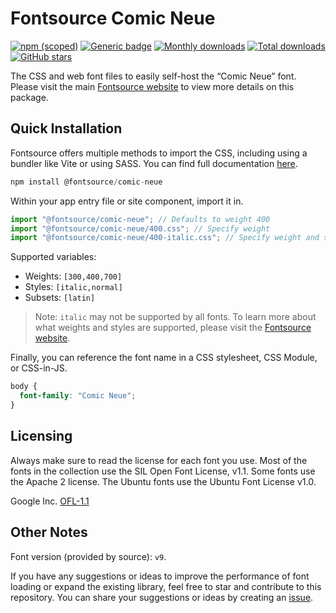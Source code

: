 # Fontsource Comic Neue

[![npm (scoped)](https://img.shields.io/npm/v/@fontsource/comic-neue?color=brightgreen)](https://www.npmjs.com/package/@fontsource/comic-neue) [![Generic badge](https://img.shields.io/badge/fontsource-passing-brightgreen)](https://github.com/fontsource/fontsource) [![Monthly downloads](https://badgen.net/npm/dm/@fontsource/comic-neue)](https://github.com/fontsource/fontsource) [![Total downloads](https://badgen.net/npm/dt/@fontsource/comic-neue)](https://github.com/fontsource/fontsource) [![GitHub stars](https://img.shields.io/github/stars/fontsource/fontsource.svg?style=social&label=Star)](https://github.com/fontsource/fontsource/stargazers)

The CSS and web font files to easily self-host the “Comic Neue” font. Please visit the main [Fontsource website](https://fontsource.org/fonts/comic-neue) to view more details on this package.

## Quick Installation

Fontsource offers multiple methods to import the CSS, including using a bundler like Vite or using SASS. You can find full documentation [here](https://fontsource.org/docs/getting-started/introduction).

```javascript
npm install @fontsource/comic-neue
```

Within your app entry file or site component, import it in.

```javascript
import "@fontsource/comic-neue"; // Defaults to weight 400
import "@fontsource/comic-neue/400.css"; // Specify weight
import "@fontsource/comic-neue/400-italic.css"; // Specify weight and style
```

Supported variables:
- Weights: `[300,400,700]`
- Styles: `[italic,normal]`
- Subsets: `[latin]`

> Note: `italic` may not be supported by all fonts. To learn more about what weights and styles are supported, please visit the [Fontsource website](https://fontsource.org/fonts/comic-neue).

Finally, you can reference the font name in a CSS stylesheet, CSS Module, or CSS-in-JS.

```css
body {
  font-family: "Comic Neue";
}
```

## Licensing
Always make sure to read the license for each font you use. Most of the fonts in the collection use the SIL Open Font License, v1.1. Some fonts use the Apache 2 license. The Ubuntu fonts use the Ubuntu Font License v1.0.

Google Inc.
[OFL-1.1](http://scripts.sil.org/OFL)

## Other Notes
Font version (provided by source): `v9`.

If you have any suggestions or ideas to improve the performance of font loading or expand the existing library, feel free to star and contribute to this repository. You can share your suggestions or ideas by creating an [issue](https://github.com/fontsource/fontsource/issues).